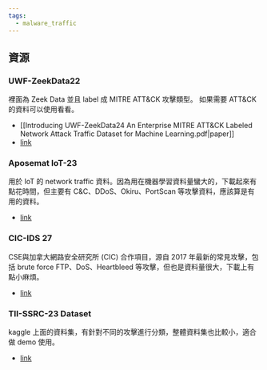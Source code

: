 ```yaml
---
tags:
  - malware_traffic
---
```

## 資源
### UWF-ZeekData22
裡面為 Zeek Data 並且 label 成 MITRE ATT&CK 攻擊類型。
如果需要 ATT&CK 的資料可以使用看看。
- [[Introducing UWF-ZeekData24 An Enterprise MITRE ATT&CK Labeled Network Attack Traffic Dataset for Machine Learning.pdf|paper]]
- [link](https://datasets.uwf.edu/)
### Aposemat IoT-23
用於 IoT 的 network traffic 資料。因為用在機器學習資料量蠻大的，下載起來有點花時間，但主要有 C&C、DDoS、Okiru、PortScan 等攻擊資料，應該算是有用的資料。
- [link](https://www.stratosphereips.org/datasets-iot23?utm_source=chatgpt.com)
### CIC-IDS 27
CSE與加拿大網路安全研究所 (CIC) 合作項目，源自 2017 年最新的常見攻擊，包括 brute force FTP、DoS、Heartbleed 等攻擊，但也是資料量很大，下載上有點小麻煩。
- [link](http://cicresearch.ca/CICDataset/CIC-IDS-2017/Dataset/CIC-IDS-2017/)
### TII-SSRC-23 Dataset
kaggle 上面的資料集，有針對不同的攻擊進行分類，整體資料集也比較小，適合做 demo 使用。
- [link](https://www.kaggle.com/datasets/daniaherzalla/tii-ssrc-23?resource=download)

